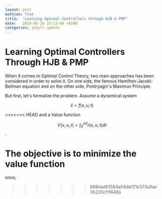 ```yaml
---
layout: post
mathjax: True
title:  "Learning Optimal Controllers through HJB & PMP"
date:   2019-05-26 23:12:04 +0100
categories: jekyll update
---
```

# Learning Optimal Controllers Through HJB & PMP

When it comes to Optimal Control Theory, two main approaches has been considered in order to solve it. On one side, the famous Hamilton-Jacobi-Bellman equation and on the other side, Pontryagin's Maximun Principle.

But first, let's formalize the problem. Assume a dynamical system

$$ \dot{x} = f(x,u,t)$$

<<<<<<< HEAD
and a Value function

$$ V(x,u,t) = \int_{0}^{\inf} r(x,u,t) dt$$.

The objective is to minimize the value function
=======
sooo,
>>>>>>> 698dad61584a04def21e373a9ae0b220cf1f448a
